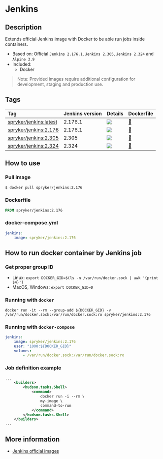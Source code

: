 # Jenkins

## Description

Extends official Jenkins image with Docker to be able run jobs inside containers.

* Based on: Official `Jenkins 2.176.1`, `Jenkins 2.305`, `Jenkins 2.324` and `Alpine 3.9`
* Included:
    - Docker

> Note: Provided images require additional configuration for development, staging and production use.

## Tags

| Tag     | Jenkins version     | Details     | Dockerfile     |
| :------------- | :------------- | :------------- | :------------- |
| [spryker/jenkins:latest](https://hub.docker.com/r/spryker/jenkins/tags) | 2.176.1 | [![](https://images.microbadger.com/badges/image/spryker/jenkins:latest.svg)](https://microbadger.com/images/spryker/jenkins:latest "Get your own image badge on microbadger.com") | [:link:](https://github.com/spryker/docker-jenkins/blob/master/2.176/Dockerfile) |
| [spryker/jenkins:2.176](https://hub.docker.com/r/spryker/jenkins/tags)  | 2.176.1 | [![](https://images.microbadger.com/badges/image/spryker/jenkins:2.176.svg)](https://microbadger.com/images/spryker/jenkins:2.176 "Get your own image badge on microbadger.com") | [:link:](https://github.com/spryker/docker-jenkins/blob/master/2.176/Dockerfile) |
| [spryker/jenkins:2.305](https://hub.docker.com/r/spryker/jenkins/tags)  | 2.305 | [![](https://images.microbadger.com/badges/image/spryker/jenkins:2.304.svg)](https://microbadger.com/images/spryker/jenkins:2.305 "Get your own image badge on microbadger.com") | [:link:](https://github.com/spryker/docker-jenkins/blob/master/2.305/Dockerfile) |
| [spryker/jenkins:2.324](https://hub.docker.com/r/spryker/jenkins/tags)  | 2.324 | [![](https://images.microbadger.com/badges/image/spryker/jenkins:2.324.svg)](https://microbadger.com/images/spryker/jenkins:2.324 "Get your own image badge on microbadger.com") | [:link:](https://github.com/spryker/docker-jenkins/blob/master/2.324/Dockerfile) |

## How to use

### Pull image

```bash
$ docker pull spryker/jenkins:2.176
```

### Dockerfile

```dockerfile
FROM spryker/jenkins:2.176
```

### docker-compose.yml

```yaml
jenkins:
    image: spryker/jenkins:2.176
```

## How to run docker container by Jenkins job

### Get proper group ID

- Linux: `export DOCKER_GID=$(ls -n /var/run/docker.sock | awk '{print $4}')`
- MacOS, Windows: `export DOCKER_GID=0`

### Running with `docker`

`docker run -it --rm --group-add ${DOCKER_GID} -v /var/run/docker.sock:/var/run/docker.sock:ro spryker/jenkins:2.176`

### Running with `docker-compose`

```yaml
jenkins:
    image: spryker/jenkins:2.176
    user: "1000:${DOCKER_GID}"
    volumes:
        - /var/run/docker.sock:/var/run/docker.sock:ro
```

### Job definition example

```xml
...
    <builders>
        <hudson.tasks.Shell>
            <command>
                docker run -i --rm \
                my-image \
                command-to-run
            </command>
        </hudson.tasks.Shell>
    </builders>
...
```

## More information

* [Jenkins official images](https://github.com/jenkinsci/docker)
